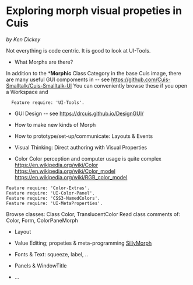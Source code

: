 Exploring morph visual propeties in Cuis
========================================
*by Ken Dickey*

Not everything is code centric.  It is good to look at UI-Tools.

- What Morphs are there?

In addition to the ***Morphic** Class Category in the base
Cuis image, there are many useful GUI compoments in
    -- see https://github.com/Cuis-Smalltalk/Cuis-Smalltalk-UI 
You can conveniently browse these if you open a Workspace and
````Smalltalk
  Feature require: 'UI-Tools'.
````

- GUI Design
    -- see https://drcuis.github.io/DesignGUI/

- How to make new kinds of Morph

- How to prototype/set-up/communicate: Layouts & Events

- Visual Thinking: Direct authoring with Visual Properties

 - Color
Color perception and computer usage is quite complex
 https://en.wikipedia.org/wiki/Color
 https://en.wikipedia.org/wiki/Color_model
 https://en.wikipedia.org/wiki/RGB_color_model
````Smalltalk
Feature require: 'Color-Extras'.
Feature require: 'UI-Color-Panel'.
Feature require: 'CSS3-NamedColors'.
Feature require: 'UI-MetaProperties'.
````
Browse classes: Class Color, TranslucentColor
Read class comments of: Color, Form, ColorPaneMorph



 - Layout


 - Value Editing; propeties & meta-programming
[SillyMorph](SillyMorph/README.md)
 - Fonts & Text: squeeze, label, ..
 - Panels & WindowTitle
 - ...

